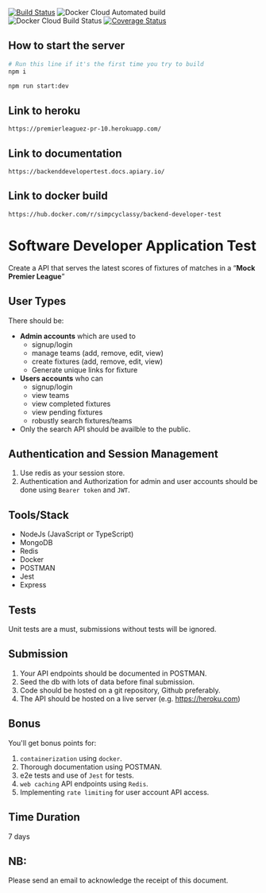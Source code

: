 [![Build Status](https://travis-ci.org/Simpcyclassy/backend-developer-test.svg?branch=master)](https://travis-ci.org/Simpcyclassy/backend-developer-test) 
![Docker Cloud Automated build](https://img.shields.io/docker/cloud/automated/simpcyclassy/backend-developer-test) 
![Docker Cloud Build Status](https://img.shields.io/docker/cloud/build/simpcyclassy/backend-developer-test) 
[![Coverage Status](https://coveralls.io/repos/github/Simpcyclassy/backend-developer-test/badge.svg?branch=master)](https://coveralls.io/github/Simpcyclassy/backend-developer-test?branch=master) 

## How to start the server

```bash
# Run this line if it's the first time you try to build
npm i

npm run start:dev
```
## Link to heroku

```
https://premierleaguez-pr-10.herokuapp.com/
```


## Link to documentation

```
https://backenddevelopertest.docs.apiary.io/
```

## Link to docker build

```
https://hub.docker.com/r/simpcyclassy/backend-developer-test
``` 

# Software Developer Application Test

Create a API that serves the latest scores of fixtures of matches in a “**Mock Premier League**”

## User Types

There should be:

- **Admin accounts** which are used to
  - signup/login
  - manage teams (add, remove, edit, view)
  - create fixtures (add, remove, edit, view)
  - Generate unique links for fixture
- **Users accounts** who can
  - signup/login
  - view teams
  - view completed fixtures
  - view pending fixtures
  - robustly search fixtures/teams
- Only the search API should be availble to the public.

## Authentication and Session Management
1. Use redis as your session store.
3. Authentication and Authorization for admin and user accounts should be done using `Bearer token` and `JWT`.

## Tools/Stack

- NodeJs (JavaScript or TypeScript)
- MongoDB
- Redis
- Docker
- POSTMAN
- Jest
- Express

## Tests

Unit tests are a must, submissions without tests will be ignored.

## Submission

1. Your API endpoints should be documented in POSTMAN.
2. Seed the db with lots of data before final submission.
3. Code should be hosted on a git repository, Github preferably.
4. The API should be hosted on a live server (e.g. https://heroku.com)

## Bonus

You'll get bonus points for:
1. `containerization` using `docker`.
2. Thorough documentation using POSTMAN.
3. e2e tests and use of `Jest` for tests.
4. `web caching` API endpoints using `Redis`.
5. Implementing `rate limiting` for user account API access.

## Time Duration

7 days

## NB:

Please send an email to acknowledge the receipt of this document.
